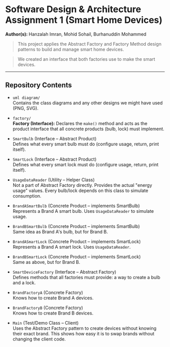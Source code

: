 # Software Design & Architecture Assignment 1 (Smart Home Devices)

**Author(s):** Hanzalah Imran, Mohid Sohail, Burhanuddin Mohammed

> This project applies the Abstract Factory and Factory Method design patterns to build and manage smart home devices.

> We created an interface that both factories use to make the smart devices.
---

## Repository Contents

- `uml diagram/`  
  Contains the class diagrams and any other designs we might have used (PNG, SVG).

- `factory/`  
  **Factory (Interface):** Declares the `make()` method and acts as the product interface that all concrete products (bulb, lock) must implement.

- `SmartBulb` (Interface – Abstract Product)  
  Defines what every smart bulb must do (configure usage, return, print itself).

- `SmartLock` (Interface – Abstract Product)  
  Defines what every smart lock must do (configure usage, return, print itself).

- `UsageDataReader` (Utility – Helper Class)  
  Not a part of Abstract Factory directly. Provides the actual "energy usage" values. Every bulb/lock depends on this class to simulate consumption.

- `BrandASmartBulb` (Concrete Product – implements SmartBulb)  
  Represents a Brand A smart bulb. Uses `UsageDataReader` to simulate usage.

- `BrandBSmartBulb` (Concrete Product – implements SmartBulb)  
  Same idea as Brand A's bulb, but for Brand B.

- `BrandASmartLock` (Concrete Product – implements SmartLock)  
  Represents a Brand A smart lock. Uses `UsageDataReader`.

- `BrandBSmartLock` (Concrete Product – implements SmartLock)  
  Same as above, but for Brand B.

- `SmartDeviceFactory` (Interface – Abstract Factory)  
  Defines methods that all factories must provide: a way to create a bulb and a lock.

- `BrandFactoryA` (Concrete Factory)  
  Knows how to create Brand A devices.

- `BrandFactoryB` (Concrete Factory)  
  Knows how to create Brand B devices.

- `Main` (Test/Demo Class – Client)  
  Uses the Abstract Factory pattern to create devices without knowing their exact brand. This shows how easy it is to swap brands without changing the client code.
